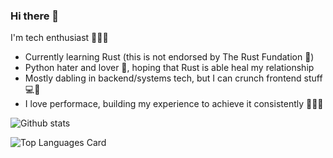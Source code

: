 ### Hi there 👋

I'm tech enthusiast 👨🏼‍💻

- Currently learning Rust (this is not endorsed by The Rust Fundation 🤣)
- Python hater and lover 🐍, hoping that Rust is able heal my relationship
- Mostly dabling in backend/systems tech, but I can crunch frontend stuff 💻🎨
- I love performace, building my experience to achieve it consistently 🏃🏼‍♂️

![Github stats](https://github-readme-stats.vercel.app/api?username=FrancescoLuzzi&theme=default&show_icons=true&count_private=true)

![Top Languages Card](https://github-readme-stats.vercel.app/api/top-langs/?username=FrancescoLuzzi&layout=compact)

<!--
**FrancescoLuzzi/FrancescoLuzzi** is a ✨ _special_ ✨ repository because its `README.md` (this file) appears on your GitHub profile.

Here are some ideas to get you started:

- 🔭 I’m currently working on ...
- 🌱 I’m currently learning ...
- 👯 I’m looking to collaborate on ...
- 🤔 I’m looking for help with ...
- 💬 Ask me about ...
- 📫 How to reach me: ...
- 😄 Pronouns: ...
- ⚡ Fun fact: ...
-->
